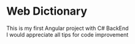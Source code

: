 # Web Dictionary
This is my first Angular project with C# BackEnd  
I would appreciate all tips for code improvement  

